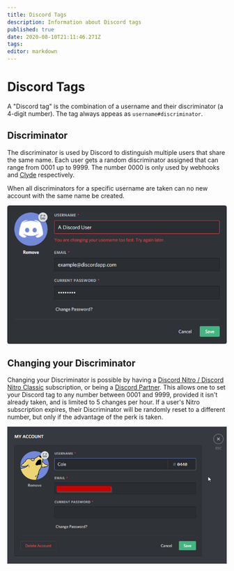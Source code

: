 ```yaml
---
title: Discord Tags
description: Information about Discord tags
published: true
date: 2020-08-10T21:11:46.271Z
tags: 
editor: markdown
---
```


# Discord Tags
A "Discord tag" is the combination of a username and their discriminator (a 4-digit number). The tag always appeas as `username#discriminator`.

## Discriminator
The discriminator is used by Discord to distinguish multiple users that share the same name.
Each user gets a random discriminator assigned that can range from 0001 up to 9999. The number 0000 is only used by webhooks and [Clyde](/clyde) respectively.

When all discriminators for a specific username are taken can no new account with the same name be created.

![Username Change](/uploads/discriminator/usernamechange.png)

## Changing your Discriminator
Changing your Discriminator is possible by having a [Discord Nitro / Discord Nitro Classic](/nitro) subscription, or being a [Discord Partner](/partner). This allows one to set your Discord tag to any number between 0001 and 9999, provided it isn't already taken, and is limited to 5 changes per hour. If a user's Nitro subscription expires, their Discriminator will be randomly reset to a different number, but only if the advantage of the perk is taken.

![Changing Discord Tags](/uploads/discriminator/tagchange.png)